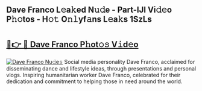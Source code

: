## Dave Franco L𝚎a𝚔ed N𝚞𝚍e - Part-IJI Vi𝚍𝚎o P𝚑𝚘tos - H𝚘𝚝 O𝚗𝚕yf𝚊ns L𝚎a𝚔s 1SzLs

# <h2><a href="http://kf0mtq.oniu.top/?m=Dave+Franco">🔗👉 🔴 Dave Franco P𝚑ot𝚘𝚜 V𝚒d𝚎o</a></h2>

[![Dave Franco Nu𝚍e𝚜](https://i.imgur.com/0qMVB7G.gif)](http://kf0mtq.oniu.top/?m=Dave+Franco)
Social media personality Dave Franco, acclaimed for disseminating dance and lifestyle ideas, through presentations and personal vlogs. Inspiring humanitarian worker Dave Franco, celebrated for their dedication and commitment to helping those in need around the world.  
